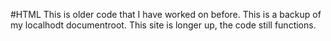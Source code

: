 #HTML
This is older code that I have worked on before.
This is a backup of my localhodt documentroot.
This site is longer up, the code still functions.
